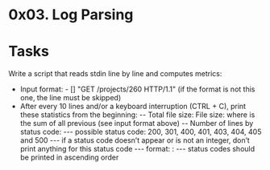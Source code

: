 # 0x03. Log Parsing
# Tasks
Write a script that reads stdin line by line and computes metrics:

- Input format: <IP Address> - [<date>] "GET /projects/260 HTTP/1.1" <status code> <file size> (if the format is not this one, the line must be skipped)
- After every 10 lines and/or a keyboard interruption (CTRL + C), print these statistics from the beginning:
-- Total file size: File size: <total size>
where <total size> is the sum of all previous <file size> (see input format above)
-- Number of lines by status code:
--- possible status code: 200, 301, 400, 401, 403, 404, 405 and 500
--- if a status code doesn’t appear or is not an integer, don’t print anything for this status code
--- format: <status code>: <number>
--- status codes should be printed in ascending order
